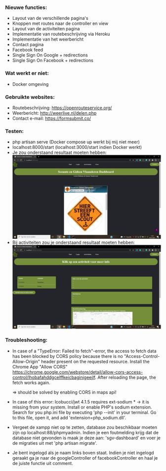### Nieuwe functies:
- Layout van de verschillende pagina's
- Knoppen met routes naar de controller en view
- Layout van de activiteiten pagina
- Implementatie van routebeschrijving via Heroku
- Implementatie van het weerbericht
- Contact pagina
- Facebook feed
- Single Sign On Google + redirections
- Single Sign On Facebook + redirections

### Wat werkt er niet:
- Docker omgeving

### Gebruikte websites:
- Routebeschrijving: https://openrouteservice.org/
- Weerbericht: http://weerlive.nl/delen.php
- Contact e-mail: https://formsubmit.co/

### Testen:
- php artisan serve (Docker compose up werkt bij mij niet meer)
- localhost:8000/start (localhost:3000/start indien Docker werkt)
- Je zou onderstaand resultaat moeten hebben:
![Alt text](Readme_images/Dashboard.JPG?raw=true "Dashboard")
- Bij activiteiten zou je onderstaand resultaat moeten hebben:
![Alt text](Readme_images/Activiteiten.JPG?raw=true "Activiteiten")

### Troubleshooting:
- In case of a "TypeError: Failed to fetch"-error, the access to fetch data has been blocked by CORS policy because there is no "Access-Control-Allow-Origin" header present on the requested resource. Install the Chrome App "Allow CORS" https://chrome.google.com/webstore/detail/allow-cors-access-control/lhobafahddgcelffkeicbaginigeejlf. After reloading the page, the fetch works again.

    => should be solved by enabling CORS in maps api!

- In case of this error: lcobucci/jwt 4.1.5 requires ext-sodium * -> it is missing from your system. Install or enable PHP's sodium extension.
Search for you php.ini file by executing 'php --init' in your terminal. Go to this file, open it, and add 'extension=php_sodium.dll'.

- Vergeet de xampp niet op te zetten, database zou beschikbaar moeten zijn op localhost:88/phpmyadmin. Indien je een foutmelding krijg dat de database niet gevonden is maak je deze aan: 'sgv-dashboard' en voer je de migraties uit met 'php artisan migrate'.

- Je bent ingelogd als je naam links boven staat. Indien je niet ingelogd geraakt ga je naar de googleController of facebookController en haal je de juiste functie uit comment.